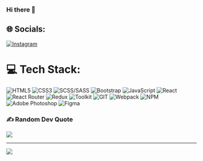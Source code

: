 ### Hi there 👋















## 🌐 Socials:
[![Instagram](https://img.shields.io/badge/Instagram-F7016E?logo=Instagram&logoColor=white)](https://www.instagram.com/mutixxl/)

# 💻 Tech Stack:
![HTML5](https://img.shields.io/badge/html5-%23E34F26.svg?style=for-the-badge&logo=html5&logoColor=white)
![CSS3](https://img.shields.io/badge/css3-%231572B6.svg?style=for-the-badge&logo=css3&logoColor=white)
![SCSS/SASS](https://img.shields.io/badge/SCSS/SASS-C76395.svg?style=for-the-badge&logo=SASS&logoColor=white)
![Bootstrap](https://img.shields.io/badge/bootstrap-%23563D7C.svg?style=for-the-badge&logo=bootstrap&logoColor=white)
![JavaScript](https://img.shields.io/badge/javascript-%23323330.svg?style=for-the-badge&logo=javascript&logoColor=%23F7DF1E)
![React](https://img.shields.io/badge/react-%2320232a.svg?style=for-the-badge&logo=react&logoColor=%2361DAFB)
![React Router](https://img.shields.io/badge/React_Router-CA4245?style=for-the-badge&logo=react-router&logoColor=white)
![Redux](https://img.shields.io/badge/Redux-%2320232a.svg?style=for-the-badge&logo=Redux&logoColor=%2361DAFB)
![Toolkit](https://img.shields.io/badge/Redux_TOOLKIT-764CBC.svg?style=for-the-badge&logo=Redux&logoColor=%2361DAFB)
![GIT](https://img.shields.io/badge/git-E94E31.svg?style=for-the-badge&logo=git&logoColor=white)
![Webpack](https://img.shields.io/badge/webpack-1C78C0.svg?style=for-the-badge&logo=webpack&logoColor=white)
![NPM](https://img.shields.io/badge/NPM-C53635.svg?style=for-the-badge&logo=npm&logoColor=white)
![Adobe Photoshop](https://img.shields.io/badge/adobephotoshop-001D34?style=for-the-badge&logo=adobephotoshop&logoColor=white)
![Figma](https://img.shields.io/badge/figma-02D084.svg?style=for-the-badge&logo=figma&logoColor=white)

### ✍️ Random Dev Quote
![](https://quotes-github-readme.vercel.app/api?type=horizontal&theme=radical)

---
[![](https://visitcount.itsvg.in/api?id=IsmayiI&icon=0&color=0)](https://visitcount.itsvg.in)

<!-- Proudly created with GPRM ( https://gprm.itsvg.in ) -->
